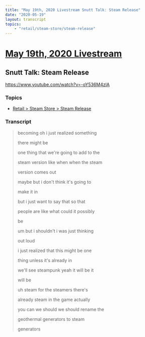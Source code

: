 ```yaml
---
title: "May 19th, 2020 Livestream Snutt Talk: Steam Release"
date: "2020-05-19"
layout: transcript
topics:
    - "retail/steam-store/steam-release"
---
```

# [May 19th, 2020 Livestream](../2020-05-19.md)
## Snutt Talk: Steam Release
https://www.youtube.com/watch?v=-oY536M4zlA

### Topics
* [Retail > Steam Store > Steam Release](../topics/retail/steam-store/steam-release.md)

### Transcript

> becoming oh i just realized something
>
> there might be
>
> one thing that we're going to add to the
>
> steam version like when when the steam
>
> version comes out
>
> maybe but i don't think it's going to
>
> make it in
>
> but i just want to say that so that
>
> people are like what could it possibly
>
> be
>
> um but i shouldn't i was just thinking
>
> out loud
>
> i just realized that this might be one
>
> thing unless it's already in
>
> we'll see steampunk yeah it will be it
>
> will be
>
> uh steam for the steamers there's
>
> already steam in the game actually
>
> you can we should we should rename the
>
> geothermal generators to steam
>
> generators
